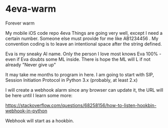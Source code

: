 # 4eva-warm
Forever warm

My mobile iOS code repo 4eva
Things are going very well, except I need a certain number.  Someone else must provide for me like AB1234456 .  My convention coding is to leave an intentional space after the string defined.

Eva is my sneaky AI name.  Only the person I love most knows Eva 100% - even if Eva doubts some ML inside.  There is hope the ML will L if not already
"Never give up"

It may take me months to program in here.  I am going to start with SIP, Session Initiation Protocol in Python 3.x (probably, at least 2.x)

I will create a webhook alarm since any browser can update it, the URL will be here until I learn some more:

https://stackoverflow.com/questions/68258156/how-to-listen-hookbin-webhook-in-python

Webhook will start as a hookbin.
